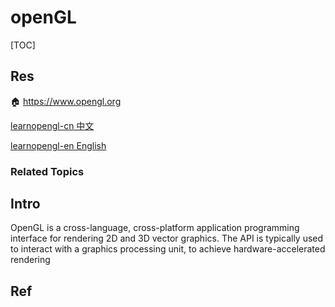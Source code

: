 # openGL

[TOC]


## Res
🏠 https://www.opengl.org

[learnopengl-cn 中文](https://learnopengl-cn.github.io)

[learnopengl-en English](https://learnopengl.com/Getting-started/OpenGL)


### Related Topics



## Intro
OpenGL is a cross-language, cross-platform application programming interface for rendering 2D and 3D vector graphics. The API is typically used to interact with a graphics processing unit, to achieve hardware-accelerated rendering



## Ref
